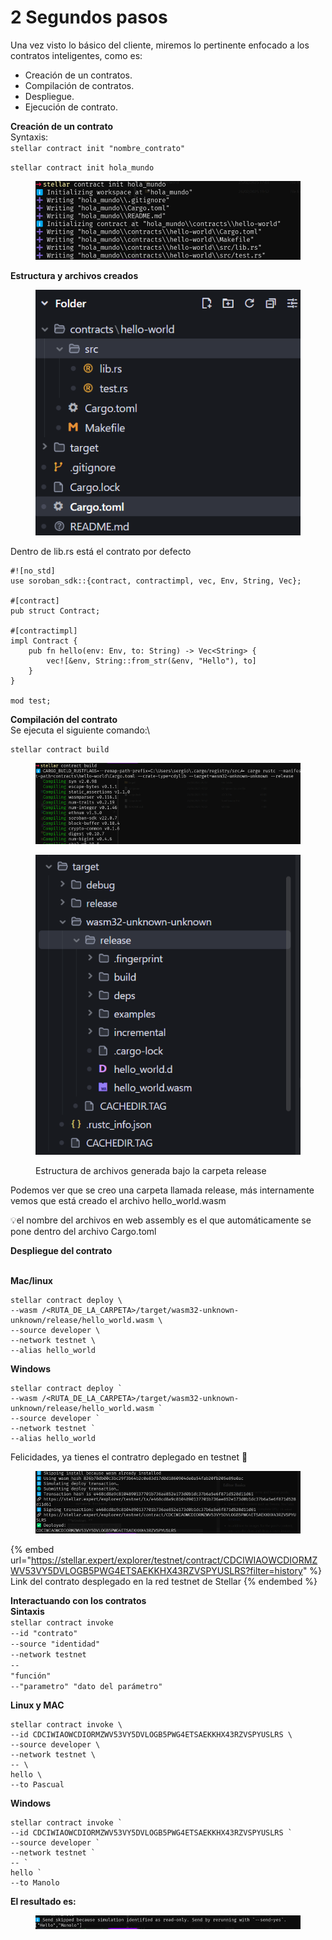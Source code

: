 # 2️ Segundos pasos



Una vez visto lo básico del cliente, miremos lo pertinente enfocado a los contratos inteligentes, como es:

* Creación de un contratos.
* Compilación de contratos.
* Despliegue.
* Ejecución de contrato.

**Creación de un contrato**\
Syntaxis:\
`stellar contract init "nombre_contrato"`

`stellar contract init hola_mundo`

<figure><img src="../../.gitbook/assets/image (43).png" alt=""><figcaption></figcaption></figure>

**Estructura y archivos creados**

<figure><img src="../../.gitbook/assets/image (44).png" alt=""><figcaption></figcaption></figure>

Dentro de lib.rs está el contrato por defecto

```
#![no_std]
use soroban_sdk::{contract, contractimpl, vec, Env, String, Vec};

#[contract]
pub struct Contract;

#[contractimpl]
impl Contract {
    pub fn hello(env: Env, to: String) -> Vec<String> {
        vec![&env, String::from_str(&env, "Hello"), to]
    }
}

mod test;
```

**Compilación del contrato**\
Se ejecuta el siguiente comando:\




```
stellar contract build
```

<figure><img src="../../.gitbook/assets/image (45).png" alt=""><figcaption></figcaption></figure>

<figure><img src="../../.gitbook/assets/image (46).png" alt=""><figcaption><p>Estructura de archivos generada bajo la carpeta release</p></figcaption></figure>

Podemos ver que se creo una carpeta llamada release, más internamente vemos que está creado el archivo hello\_world.wasm

💡el nombre del archivos en web assembly es el que automáticamente se pone dentro del archivo Cargo.toml

**Despliegue del contrato**

\
**Mac/linux**

```
stellar contract deploy \
--wasm /<RUTA_DE_LA_CARPETA>/target/wasm32-unknown-unknown/release/hello_world.wasm \
--source developer \
--network testnet \
--alias hello_world
```

**Windows**

```
stellar contract deploy `
--wasm /<RUTA_DE_LA_CARPETA>/target/wasm32-unknown-unknown/release/hello_world.wasm `
--source developer `
--network testnet `
--alias hello_world
```



Felicidades, ya tienes el contratro deplegado en testnet 🥳

<figure><img src="../../.gitbook/assets/image (47).png" alt=""><figcaption></figcaption></figure>

{% embed url="https://stellar.expert/explorer/testnet/contract/CDCIWIAOWCDIORMZWV53VY5DVLOGB5PWG4ETSAEKKHX43RZVSPYUSLRS?filter=history" %}
Link del contrato desplegado en la red testnet de Stellar
{% endembed %}

**Interactuando con los contratos**\
**Sintaxis**\
`stellar contract invoke`\
`--id "contrato"`\
`--source "identidad"`\
`--network testnet`\
`--`\
`"función"`\
`--"parametro" "dato del parámetro"`

**Linux y MAC**

```
stellar contract invoke \
--id CDCIWIAOWCDIORMZWV53VY5DVLOGB5PWG4ETSAEKKHX43RZVSPYUSLRS \
--source developer \
--network testnet \
-- \
hello \
--to Pascual
```

**Windows**

```
stellar contract invoke `
--id CDCIWIAOWCDIORMZWV53VY5DVLOGB5PWG4ETSAEKKHX43RZVSPYUSLRS `
--source developer `
--network testnet `
-- `
hello `
--to Manolo
```



**El resultado es:**

<figure><img src="../../.gitbook/assets/image (48).png" alt=""><figcaption></figcaption></figure>
